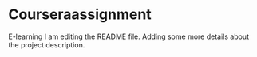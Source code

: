 # Courseraassignment
E-learning
I am editing the README file. Adding some more details about the project description.
